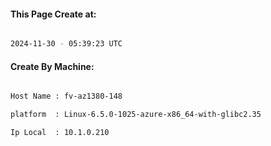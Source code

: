 
   
#### This Page Create at:

```bash

2024-11-30 - 05:39:23 UTC

```

#### Create By Machine:

```bash

Host Name : fv-az1380-148

platform  : Linux-6.5.0-1025-azure-x86_64-with-glibc2.35

Ip Local  : 10.1.0.210

```


